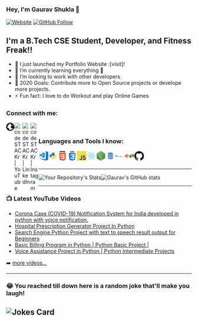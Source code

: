 ### Hey, I'm Gaurav Shukla 👋

[![Website](https://img.shields.io/website?label=gaurav.tk&style=for-the-badge&url=https%3A%2F%2Fcodestackr.com)](https://gaurav.tk)
[![GitHub Follow](https://img.shields.io/github/followers/iamgauravshukla?label=follow&style=for-the-badge)](https://github.com/iamgauravshukla)

## I'm a B.Tech CSE Student, Developer, and Fitness Freak!!

- 🔭 I just launched my Portfolio Website :[visit]!
- 🌱 I’m currently learning everything 🤣
- 👯 I’m looking to work with other developers 
- 🥅 2020 Goals: Contribute more to Open Source projects or develope more projects.
- ⚡ Fun fact: I love to do Workout and play Online Games


### Connect with me:

[<img align="left" alt="codeSTACKr.com" width="22px" src="https://raw.githubusercontent.com/iconic/open-iconic/master/svg/globe.svg" />][website]
[<img align="left" alt="codeSTACKr | YouTube" width="22px" src="https://cdn.jsdelivr.net/npm/simple-icons@v3/icons/youtube.svg" />][youtube]
[<img align="left" alt="codeSTACKr | LinkedIn" width="22px" src="https://cdn.jsdelivr.net/npm/simple-icons@v3/icons/linkedin.svg" />][linkedin]
[<img align="left" alt="codeSTACKr | Instagram" width="22px" src="https://cdn.jsdelivr.net/npm/simple-icons@v3/icons/instagram.svg" />][instagram]

<br />

### Languages and Tools  I know:

<img align="left" alt="Visual Studio Code" width="26px" src="https://raw.githubusercontent.com/github/explore/80688e429a7d4ef2fca1e82350fe8e3517d3494d/topics/visual-studio-code/visual-studio-code.png" />
<img align="left" alt="Python" width="26px" src="https://raw.githubusercontent.com/github/explore/80688e429a7d4ef2fca1e82350fe8e3517d3494d/topics/python/python.png" />
<img align="left" alt="HTML5" width="26px" src="https://raw.githubusercontent.com/github/explore/80688e429a7d4ef2fca1e82350fe8e3517d3494d/topics/html/html.png" />
<img align="left" alt="CSS3" width="26px" src="https://raw.githubusercontent.com/github/explore/80688e429a7d4ef2fca1e82350fe8e3517d3494d/topics/css/css.png" />
<img align="left" alt="JavaScript" width="26px" src="https://raw.githubusercontent.com/github/explore/80688e429a7d4ef2fca1e82350fe8e3517d3494d/topics/javascript/javascript.png" />
<img align="left" alt="React" width="26px" src="https://raw.githubusercontent.com/github/explore/80688e429a7d4ef2fca1e82350fe8e3517d3494d/topics/react/react.png" />
<img align="left" alt="Node.js" width="26px" src="https://raw.githubusercontent.com/github/explore/80688e429a7d4ef2fca1e82350fe8e3517d3494d/topics/nodejs/nodejs.png" />
<img align="left" alt="SQL" width="26px" src="https://raw.githubusercontent.com/github/explore/80688e429a7d4ef2fca1e82350fe8e3517d3494d/topics/sql/sql.png" />
<img align="left" alt="MongoDB" width="26px" src="https://raw.githubusercontent.com/github/explore/80688e429a7d4ef2fca1e82350fe8e3517d3494d/topics/mongodb/mongodb.png" />
<img align="left" alt="Git" width="26px" src="https://raw.githubusercontent.com/github/explore/80688e429a7d4ef2fca1e82350fe8e3517d3494d/topics/git/git.png" />
<img align="left" alt="GitHub" width="26px" src="https://raw.githubusercontent.com/github/explore/78df643247d429f6cc873026c0622819ad797942/topics/github/github.png" />

<br />
<br />

---
![Your Repository's Stats](https://github-readme-stats.vercel.app/api/top-langs/?username=iamgauravshukla&theme=blue-green)![Gaurav's GitHub stats](https://github-readme-stats.vercel.app/api?username=iamgauravshukla&show_icons=true&theme=dark) 

---

### 📺 Latest YouTube Videos

<!-- YOUTUBE:START -->
- [Corona Case (COVID-19) Notification System for India developed in python with voice notification.](https://www.youtube.com/watch?v=KyCnSwPJdLg)
- [Hospital Prescription Generator Project In Python](https://www.youtube.com/watch?v=eu83fjMLfcE)
- [Search Engine Python Project with text to speech result output for Beginners](https://www.youtube.com/watch?v=XQiVHLK3Ipk)
- [Basic Billing Program in Python | Python Basic Project |](https://www.youtube.com/watch?v=HlFAcajgzEo&t=5s)
- [Voice Assistance Project in Python | Python Intermediate Projects](https://www.youtube.com/watch?v=fcMrwByYI5c)
<!-- YOUTUBE:END -->

➡️ [more videos...](https://youtube.com/channel/UCWFCdCKT8wo0sOVM6MZxjdA)

---
### 😂 You reached till down here is a random joke that'll make you laugh!
![Jokes Card](https://readme-jokes.vercel.app/api)
---

[website]: https://gaurav.tk
[youtube]: https://youtube.com/channel/UCWFCdCKT8wo0sOVM6MZxjdA
[instagram]: https://instagram.com/thisisgauravshukla
[linkedin]: https://linkedin.com/in/thisisgauravshukla
